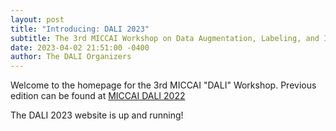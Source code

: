 ```yaml
---
layout: post
title: "Introducing: DALI 2023"
subtitle: The 3rd MICCAI Workshop on Data Augmentation, Labeling, and Imperfections
date: 2023-04-02 21:51:00 -0400
author: The DALI Organizers
---
```


Welcome to the homepage for the 3rd MICCAI "DALI" Workshop. Previous edition can be found at [MICCAI DALI 2022](https://yuanxue1993.github.io/dali-miccai-2022.github.io/)

The DALI 2023 website is up and running!
